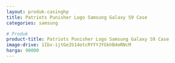 ```yaml
---
layout: produk-casinghp
title: Patriots Punisher Logo Samsung Galaxy S9 Case
categories: samsung

# Produk
product-title: Patriots Punisher Logo Samsung Galaxy S9 Case
image-drive: 1Ibv-ijtGe3S14otcRYYYJYGkhB4mRNcM
harga: 90000
---
```

